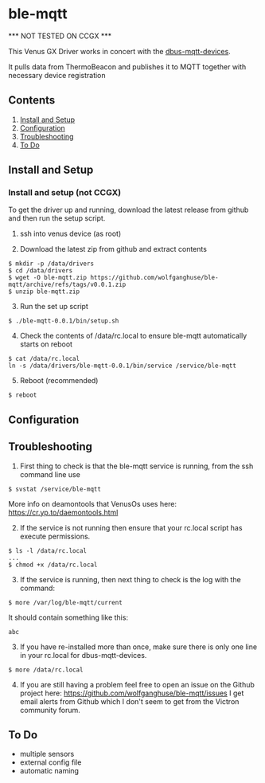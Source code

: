 # ble-mqtt

*** NOT TESTED ON CCGX ***

This Venus GX Driver works in concert with the [dbus-mqtt-devices](https://github.com/freakent/dbus-mqtt-devices).

It pulls data from ThermoBeacon and publishes it to MQTT together with necessary device registration

## Contents
1. [Install and Setup](#Install-and-Setup)
2. [Configuration](#Configuration)
3. [Troubleshooting](#Troubleshooting)
4. [To Do](#To-Do)


## Install and Setup 

### Install and setup (not CCGX)

To get the driver up and running, download the latest release from github and then run the setup script.

1. ssh into venus device (as root)

2. Download the latest zip from github and extract contents

```
$ mkdir -p /data/drivers
$ cd /data/drivers
$ wget -O ble-mqtt.zip https://github.com/wolfganghuse/ble-mqtt/archive/refs/tags/v0.0.1.zip
$ unzip ble-mqtt.zip
```

3. Run the set up script
```
$ ./ble-mqtt-0.0.1/bin/setup.sh
```

4. Check the contents of /data/rc.local to ensure ble-mqtt automatically starts on reboot
```
$ cat /data/rc.local
ln -s /data/drivers/ble-mqtt-0.0.1/bin/service /service/ble-mqtt
```

5. Reboot (recommended)
```
$ reboot
```


## Configuration
	

## Troubleshooting
1) First thing to check is that the ble-mqtt service is running, from the ssh command line use
```
$ svstat /service/ble-mqtt
```
More info on deamontools that VenusOs uses here: https://cr.yp.to/daemontools.html

2) If the service is not running then ensure that your rc.local script has execute permissions.
```
$ ls -l /data/rc.local
...
$ chmod +x /data/rc.local
```
3) If the service is running, then next thing to check is the log with the command:
```
$ more /var/log/ble-mqtt/current
```
It should contain something like this:
```
abc
```

3) If you have re-installed more than once, make sure there is only one line in your rc.local for dbus-mqtt-devices.
```
$ more /data/rc.local 
```

4) If you are still having a problem feel free to open an issue on the Github project here: https://github.com/wolfganghuse/ble-mqtt/issues
I get email alerts from Github which I don't seem to get from the Victron community forum.


## To Do
- multiple sensors
- external config file
- automatic naming
